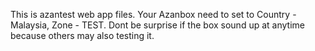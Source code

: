 This is azantest web app files. 
Your Azanbox need to set to Country - Malaysia, Zone - TEST.
Dont be surprise if the box sound up at anytime because others may also testing it. 
